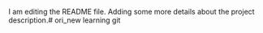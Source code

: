 I am editing the README file. Adding some more details about the project description.# ori_new
learning git
